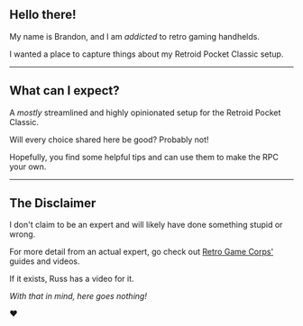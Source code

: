 ## Hello there!

My name is Brandon, and I am *addicted* to retro gaming handhelds.

I wanted a place to capture things about my Retroid Pocket Classic setup.

---

## What can I expect?

A *mostly* streamlined and highly opinionated setup for the Retroid Pocket Classic.

Will every choice shared here be good? Probably not!

Hopefully, you find some helpful tips and can use them to make the RPC your own.

---

## The Disclaimer

I don't claim to be an expert and will likely have done something stupid or wrong.

For more detail from an actual expert, go check out [Retro Game Corps'](https://retrogamecorps.com) guides and videos.

If it exists, Russ has a video for it.

*With that in mind, here goes nothing!*

❤️
